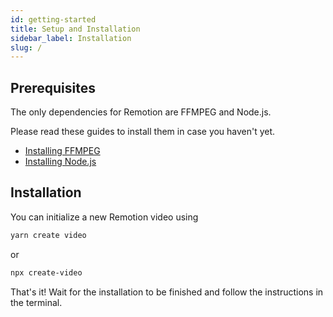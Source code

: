 ```yaml
---
id: getting-started
title: Setup and Installation
sidebar_label: Installation
slug: /
---
```


## Prerequisites

The only dependencies for Remotion are FFMPEG and Node.js.

Please read these guides to install them in case you haven't yet.

- [Installing FFMPEG](https://github.com/adaptlearning/adapt_authoring/wiki/Installing-FFmpeg)
- [Installing Node.js](https://nodejs.org/en/download/)

## Installation

You can initialize a new Remotion video using

```bash
yarn create video
```

or

```bash
npx create-video
```

That's it! Wait for the installation to be finished and follow the instructions in the terminal.
